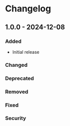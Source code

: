 # Changelog

## 1.0.0 - 2024-12-08

### Added

-   Initial release

### Changed

### Deprecated

### Removed

### Fixed

### Security
